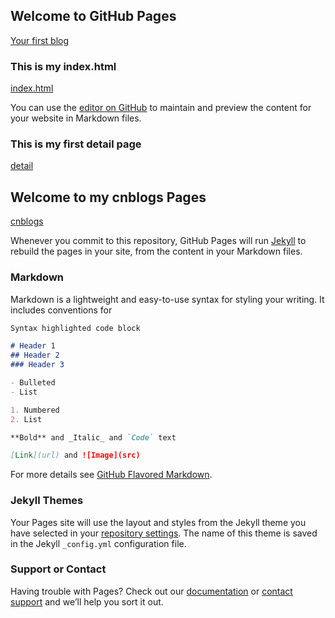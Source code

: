 ## Welcome to GitHub Pages

[Your first blog](https://zhengxiaoya2017.github.io/myblog)
### This is my index.html

[index.html](https://zhengxiaoya2017.github.io/myblog/index.html)

You can use the [editor on GitHub](https://github.com/zhengxiaoya2017/myblog/edit/master/README.md) to maintain and preview the content for your website in Markdown files.

### This is my first detail page
[detail](https://zhengxiaoya2017.github.io/myblog/2018/05/10/hello.html)
## Welcome to my cnblogs Pages

[cnblogs](http://www.cnblogs.com/javazxy)

Whenever you commit to this repository, GitHub Pages will run [Jekyll](https://jekyllrb.com/) to rebuild the pages in your site, from the content in your Markdown files.

### Markdown

Markdown is a lightweight and easy-to-use syntax for styling your writing. It includes conventions for

```markdown
Syntax highlighted code block

# Header 1
## Header 2
### Header 3

- Bulleted
- List

1. Numbered
2. List

**Bold** and _Italic_ and `Code` text

[Link](url) and ![Image](src)
```

For more details see [GitHub Flavored Markdown](https://guides.github.com/features/mastering-markdown/).

### Jekyll Themes

Your Pages site will use the layout and styles from the Jekyll theme you have selected in your [repository settings](https://github.com/zhengxiaoya2017/myblog/settings). The name of this theme is saved in the Jekyll `_config.yml` configuration file.

### Support or Contact

Having trouble with Pages? Check out our [documentation](https://help.github.com/categories/github-pages-basics/) or [contact support](https://github.com/contact) and we’ll help you sort it out.
